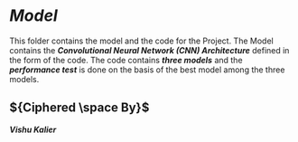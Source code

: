 

# ${Model}$

This folder contains the model and the code for the Project. The Model contains the ***Convolutional Neural Network (CNN) Architecture*** defined in the form of the code.
The code contains ***three models*** and the ***performance test*** is done on the basis of the best model among the three models.


## ${Ciphered \space By}$
***Vishu Kalier***

